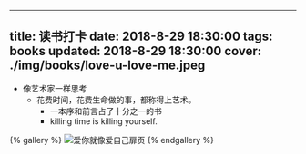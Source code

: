 
---
title: 读书打卡
date: 2018-8-29 18:30:00
tags: books
updated: 2018-8-29 18:30:00
cover: ./img/books/love-u-love-me.jpeg
---

- 像艺术家一样思考
    - 花费时间，花费生命做的事，都称得上艺术。
        - 一本序和前言占了十分之一的书
        - killing time is killing yourself.

{% gallery %}
![爱你就像爱自己扉页](./img/books/love-u-love-me.jpeg)
{% endgallery %}
